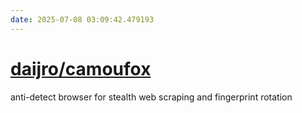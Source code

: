 ```yaml
---
date: 2025-07-08 03:09:42.479193
---
```


# [daijro/camoufox](https://github.com/daijro/camoufox)

anti-detect browser for stealth web scraping and fingerprint rotation